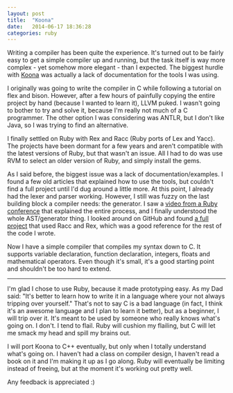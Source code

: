 ```yaml
---
layout: post
title:  "Koona"
date:   2014-06-17 18:36:28
categories: ruby
---
```


Writing a compiler has been quite the experience. It's turned out to be fairly easy to get a simple compiler up and running, but the task itself is way more complex - yet somehow more elegant - than I expected. The biggest hurdle with [Koona](https://github.com/charles-l/koona) was actually a lack of documentation for the tools I was using.

I originally was going to write the compiler in C while following a tutorial on flex and bison. However, after a few hours of painfully copying the entire project by hand (because I wanted to learn it), LLVM puked. I wasn't going to bother to try and solve it, because I'm really not much of a C programmer. The other option I was considering was ANTLR, but I don't like Java, so I was trying to find an alternative.

I finally settled on Ruby with Rex and Racc (Ruby ports of Lex and Yacc). The projects have been dormant for a few years and aren't compatible with the latest versions of Ruby, but that wasn't an issue. All I had to do was use RVM to select an older version of Ruby, and simply install the gems.

As I said before, the biggest issue was a lack of documentation/examples. I found a few old articles that explained how to use the tools, but couldn't find a full project until I'd dug around a little more. At this point, I already had the lexer and parser working. However, I still was fuzzy on the last building block a compiler needs: the generator. I saw a [video from a Ruby conference](https://www.youtube.com/watch?v=goQZps9vt3o) that explained the entire process, and I finally understood the whole AST/generator thing. I looked around on GitHub and found [a full project](https://github.com/thomaslee/jojo) that used Racc and Rex, which was a good reference for the rest of the code I wrote.

Now I have a simple compiler that compiles my syntax down to C. It supports variable declaration, function declaration, integers, floats and mathematical operators. Even though it's small, it's a good starting point and shouldn't be too hard to extend.

---------

I'm glad I chose to use Ruby, because it made prototyping easy. As my Dad said: "It's better to learn how to write it in a language where your not always tripping over yourself." That's not to say C is a bad language (in fact, I think it's an awesome language and I plan to learn it better), but as a beginner, I will trip over it. It's meant to be used by someone who really knows what's going on. I don't. I tend to flail. Ruby will cushion my flailing, but C will let me smack my head and spill my brains out.

I will port Koona to C++ eventually, but only when I totally understand what's going on. I haven't had a class on compiler design, I haven't read a book on it and I'm making it up as I go along. Ruby will eventually be limiting instead of freeing, but at the moment it's working out pretty well.

Any feedback is appreciated :)
